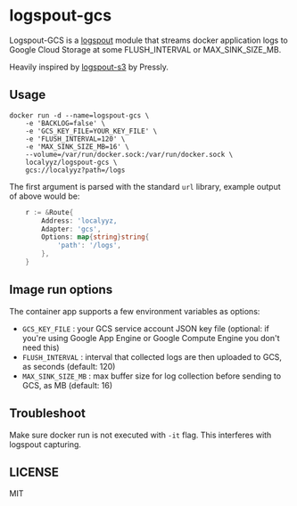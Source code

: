 # logspout-gcs

Logspout-GCS is a [logspout](https://github.com/gliderlabs/logspout) module that
streams docker application logs to Google Cloud Storage at some FLUSH_INTERVAL or MAX_SINK_SIZE_MB.

Heavily inspired by [logspout-s3](https://github.com/pressly/logspout-s3) by Pressly.

## Usage

```shell
docker run -d --name=logspout-gcs \
	-e 'BACKLOG=false' \
	-e 'GCS_KEY_FILE=YOUR_KEY_FILE' \
	-e 'FLUSH_INTERVAL=120' \
	-e 'MAX_SINK_SIZE_MB=16' \
	--volume=/var/run/docker.sock:/var/run/docker.sock \
	localyyz/logspout-gcs \
	gcs://localyyz?path=/logs
```

The first argument is parsed with the standard `url` library,
example output of above would be:

```go
    r := &Route{
        Address: 'localyyz,
        Adapter: 'gcs',
        Options: map{string}string{
            'path': '/logs',
        },
    }
```

## Image run options

The container app supports a few environment variables as options:

* `GCS_KEY_FILE` : your GCS service account JSON key file (optional: if you're using Google App Engine or Google Compute Engine you don't need this)
* `FLUSH_INTERVAL` : interval that collected logs are then uploaded to GCS, as seconds (default: 120)
* `MAX_SINK_SIZE_MB` : max buffer size for log collection before sending to GCS, as MB (default: 16)

## Troubleshoot

Make sure docker run is not executed with `-it` flag. This interferes with
logspout capturing.


## LICENSE

MIT

